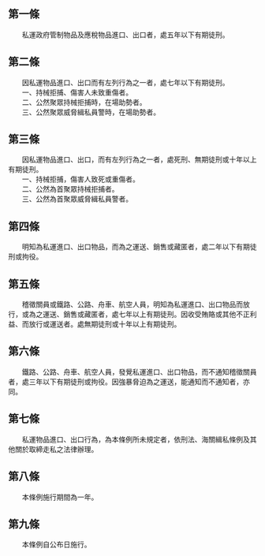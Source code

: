 第一條 
-------
　　私運政府管制物品及應稅物品進口、出口者，處五年以下有期徒刑。  


第二條 
-------
　　因私運物品進口、出口而有左列行為之一者，處七年以下有期徒刑。  
　　一、持械拒捕、傷害人未致重傷者。  
　　二、公然聚眾持械拒捕時，在場助勢者。  
　　三、公然聚眾威脅緝私員警時，在場助勢者。  


第三條 
-------
　　因私運物品進口、出口，而有左列行為之一者，處死刑、無期徒刑或十年以上有期徒刑。  
　　一、持械拒捕，傷害人致死或重傷者。  
　　二、公然為首聚眾持械拒捕者。  
　　三、公然為首聚眾威脅緝私員警者。  


第四條 
-------
　　明知為私運進口、出口物品，而為之運送、銷售或藏匿者，處二年以下有期徒刑或拘役。  


第五條 
-------
　　稽徵關員或鐵路、公路、舟車、航空人員，明知為私運進口、出口物品而放行，或為之運送、銷售或藏匿者，處七年以上有期徒刑。因收受賄賂或其他不正利益、而放行或運送者。處無期徒刑或十年以上有期徒刑。  


第六條 
-------
　　鐵路、公路、舟車、航空人員，發覺私運進口、出口物品，而不通知稽徵關員者，處三年以下有期徒刑或拘役。因強暴脅迫為之運送，能通知而不通知者，亦同。  


第七條 
-------
　　私運物品進口、出口行為，為本條例所未規定者，依刑法、海關緝私條例及其他關於取締走私之法律辦理。  


第八條 
-------
　　本條例施行期間為一年。  


第九條 
-------
　　本條例自公布日施行。